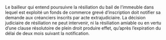 Le bailleur qui entend poursuivre la résiliation du bail de l’immeuble dans lequel
est exploité un fonds de commerce grevé d’inscription doit notifier sa demande aux créanciers
inscrits par acte extrajudiciaire.
La décision judiciaire de résiliation ne peut intervenir, ni la résiliation
amiable ou en vertu d’une clause résolutoire de plein droit produire effet,
qu’après l’expiration du délai de deux mois suivant la notification.